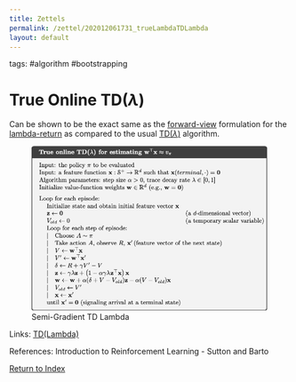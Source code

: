 ```yaml
---
title: Zettels
permalink: /zettel/202012061731_trueLambdaTDLambda
layout: default
---
```

tags: #algorithm #bootstrapping

# True Online TD($\lambda$)

Can be shown to be the exact same as the [forward-view](202012061733_forwardViewVsBackwardView) 
formulation for the [lambda-return](202012061731_lambdaReturn) as 
compared to the usual [TD($\lambda$)](202012061731_tdLambda) algorithm.

<figure>
  <img src="/Images/ReinforcementLearning/TrueOnlineTDLambdaV.png"
     alt="ALT"
     class="centerImage"
     style="width: 700px;" />
  <figcaption> Semi-Gradient TD Lambda </figcaption>     
</figure>


Links: [TD(Lambda)](202012061731_tdLambda)

References: Introduction to Reinforcement Learning - Sutton and Barto

[Return to Index](index)